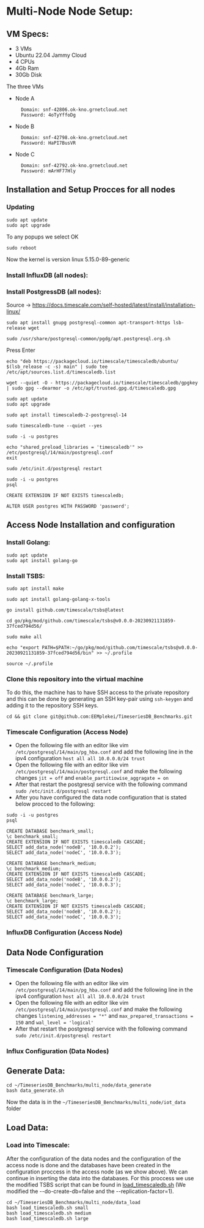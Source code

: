# Multi-Node Node Setup:


## VM Specs:
- 3 VMs
- Ubuntu 22.04 Jammy Cloud
- 4 CPUs
- 4Gb Ram
- 30Gb Disk

The three VMs

- Node A

        Domain: snf-42806.ok-kno.grnetcloud.net
        Password: 4oTyYffoDg

- Node B
  
        Domain: snf-42798.ok-kno.grnetcloud.net
        Password: HaPI7BusVR
      

- Node C

        Domain: snf-42792.ok-kno.grnetcloud.net
        Password: mArHF77Hly

## Installation and Setup Procces for all nodes

### Updating

```
sudo apt update
sudo apt upgrade
```

To any popups we select OK
```
sudo reboot
```
	
Now the kernel is version linux 5.15.0-89-generic
	
### Install InfluxDB (all nodes):


### Install PostgressDB (all nodes):
Source -> https://docs.timescale.com/self-hosted/latest/install/installation-linux/

```
sudo apt install gnupg postgresql-common apt-transport-https lsb-release wget
```

```
sudo /usr/share/postgresql-common/pgdg/apt.postgresql.org.sh
```

Press Enter

```
echo "deb https://packagecloud.io/timescale/timescaledb/ubuntu/ $(lsb_release -c -s) main" | sudo tee /etc/apt/sources.list.d/timescaledb.list
```


```
wget --quiet -O - https://packagecloud.io/timescale/timescaledb/gpgkey | sudo gpg --dearmor -o /etc/apt/trusted.gpg.d/timescaledb.gpg
```

```
sudo apt update
sudo apt upgrade
```

```
sudo apt install timescaledb-2-postgresql-14
```

```
sudo timescaledb-tune --quiet --yes
```

```
sudo -i -u postgres
```
```
echo "shared_preload_libraries = 'timescaledb'" >> /etc/postgresql/14/main/postgresql.conf
exit
```
```
sudo /etc/init.d/postgresql restart
```
```
sudo -i -u postgres
psql
```
```
CREATE EXTENSION IF NOT EXISTS timescaledb;
```
```
ALTER USER postgres WITH PASSWORD 'password';
```

## Access Node Installation and configuration

### Install Golang:
```
sudo apt update
sudo apt install golang-go
```
		
### Install TSBS:
```
sudo apt install make
```

```
sudo apt install golang-golang-x-tools
```

```
go install github.com/timescale/tsbs@latest
```

```
cd go/pkg/mod/github.com/timescale/tsbs@v0.0.0-20230921131859-37fced794d56/
```

```
sudo make all
```


```
echo "export PATH=$PATH:~/go/pkg/mod/github.com/timescale/tsbs@v0.0.0-20230921131859-37fced794d56/bin" >> ~/.profile
```

```
source ~/.profile
```

### Clone this repository into the virtual machine
To do this, the machine has to have SSH access to the private repository and this can be done by generating an SSH key-pair using `ssh-keygen` and adding it to the repository SSH keys.
```
cd && git clone git@github.com:EEMplekei/TimeseriesDB_Benchmarks.git
```

### Timescale Configuration (Access Node)
- Open the following file with an editor like vim `/etc/postgresql/14/main/pg_hba.conf` and add the following line in the ipv4 configuration `host all all 10.0.0.0/24 trust`
- Open the following file with an editor like vim `/etc/postgresql/14/main/postgresql.conf` and make the following changes `jit = off` and `enable_partitiowise_aggragate = on`
- After that restart the postgresql service with the following command `sudo /etc/init.d/postgresql restart`
- After you have configured the data node configuration that is stated below procced to the following:
```
sudo -i -u postgres
psql
```
```
CREATE DATABASE benchmark_small;
\c benchmark_small;
CREATE EXTENSION IF NOT EXISTS timescaledb CASCADE;
SELECT add_data_node('nodeB', '10.0.0.2');
SELECT add_data_node('nodeC', '10.0.0.3');
```
```
CREATE DATABASE benchmark_medium;
\c benchmark_medium;
CREATE EXTENSION IF NOT EXISTS timescaledb CASCADE;
SELECT add_data_node('nodeB', '10.0.0.2');
SELECT add_data_node('nodeC', '10.0.0.3');
```
```
CREATE DATABASE benchmark_large;
\c benchmark_large;
CREATE EXTENSION IF NOT EXISTS timescaledb CASCADE;
SELECT add_data_node('nodeB', '10.0.0.2');
SELECT add_data_node('nodeC', '10.0.0.3');
```

### InfluxDB Configuration (Access Node)



## Data Node Configuration

### Timescale Configuration (Data Nodes)
- Open the following file with an editor like vim `/etc/postgresql/14/main/pg_hba.conf` and add the following line in the ipv4 configuration `host all all 10.0.0.0/24 trust`
- Open the following file with an editor like vim `/etc/postgresql/14/main/postgresql.conf` and make the following changes `listening_addresses = "*"` and `max_prepared_transactions = 150` and `wal_level = 'logical'`
- After that restart the postgresql service with the following command `sudo /etc/init.d/postgresql restart`

### Influx Configuration (Data Nodes)


## Generate Data:
```
cd ~/TimeseriesDB_Benchmarks/multi_node/data_generate
bash data_generate.sh
```

Now the data is in the `~/TimeseriesDB_Benchmarks/multi_node/iot_data` folder

## Load Data:

### Load into Timescale:

After the configuration of the data nodes and the configuration of the access node is done and the databases have been created in the configuration proccess in the access node (as we show above). We can continue in inserting the data into the databases. For this proccess we use the modified TSBS script that can be found in [load_timescaledb.sh](https://github.com/EEMplekei/TimeseriesDB_Benchmarks/blob/main/multi_node/data_load/load_timescaledb.sh) (We modified the --do-create-db=false and the --replication-factor=1).

```
cd ~/TimeseriesDB_Benchmarks/multi_node/data_load
bash load_timescaledb.sh small
bash load_timescaledb.sh medium
bash load_timescaledb.sh large
```
